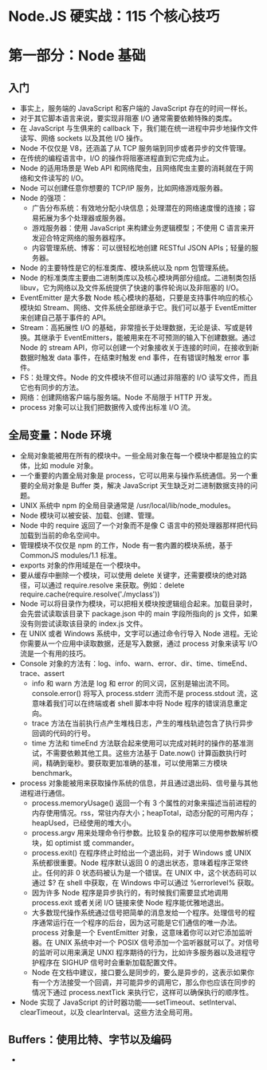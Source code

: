 # Node.JS 硬实战：115 个核心技巧

# 第一部分：Node 基础

## 入门

* 事实上，服务端的 JavaScript 和客户端的 JavaScript 存在的时间一样长。
* 对于其它脚本语言来说，要实现非阻塞 I/O 通常需要依赖特殊的类库。
* 在 JavaScript 与生俱来的 callback 下，我们能在统一进程中异步地操作文件读写、网络 sockets 以及其他 I/O 操作。
* Node 不仅仅是 V8，还涵盖了从 TCP 服务端到同步或者异步的文件管理。
* 在传统的编程语言中，I/O 的操作将阻塞进程直到它完成为止。
* Node 的适用场景是 Web API 和网络爬虫，且网络爬虫主要的消耗就在于网络和文件读写的 I/O。
* Node 可以创建任意你想要的 TCP/IP 服务，比如网络游戏服务器。
* Node 的强项：
  * 广告分布系统：有效地分配小块信息；处理潜在的网络速度慢的连接；容易拓展为多个处理器或服务器。
  * 游戏服务器：使用 JavaScript 来构建业务逻辑模型；不使用 C 语言来开发迎合特定网络的服务器程序。
  * 内容管理系统、博客：可以很轻松地创建 RESTful JSON APIs；轻量的服务器。
* Node 的主要特性是它的标准类库、模块系统以及 npm 包管理系统。
* Node 的标准类库主要由二进制类库以及核心模块两部分组成。二进制类包括 libuv，它为网络以及文件系统提供了快速的事件轮询以及非阻塞的 I/O。
* EventEmitter 是大多数 Node 核心模块的基础，只要是支持事件响应的核心模块如 Stream、网络、文件系统全部继承于它。我们可以基于 EventEmitter 来创建自己基于事件的 API。
* Stream：高拓展性 I/O 的基础，非常擅长于处理数据，无论是读、写或是转换。其继承于 EventEmitters，能被用来在不可预测的输入下创建数据。通过 Node 的 stream API，你可以创建一个对象接收关于连接的时间，在接收到新数据时触发 data 事件，在结束时触发 end 事件，在有错误时触发 error 事件。
* FS：处理文件。Node 的文件模块不但可以通过非阻塞的 I/O 读写文件，而且它也有同步的方法。
* 网络：创建网络客户端与服务端。Node 不局限于 HTTP 开发。
* process 对象可以让我们把数据传入或传出标准 I/O 流。

## 全局变量：Node 环境

* 全局对象能被用在所有的模块中。一些全局对象在每一个模块中都是独立的实体，比如 module 对象。
* 一个重要的内置全局对象是 process，它可以用来与操作系统通信。另一个重要的全局对象是 Buffer 类，解决 JavaScript 天生缺乏对二进制数据支持的问题。
* UNIX 系统中 npm 的全局目录通常是 /usr/local/lib/node_modules。
* Node 模块可以被安装、加载、创建、管理。
* Node 中的 require 返回了一个对象而不是像 C 语言中的预处理器那样把代码加载到当前的命名空间中。
* 管理模块不仅仅是 npm 的工作，Node 有一套内置的模块系统，基于 CommonJS modules/1.1 标准。
* exports 对象的作用域是在一个模块中。
* 要从缓存中删除一个模块，可以使用 delete 关键字，还需要模块的绝对路径，可以通过 require.resolve 来获取。例如：delete require.cache(require.resolve('./myclass'))
* Node 可以将目录作为模块，可以把相关模块按逻辑组合起来。加载目录时，会先尝试读取该目录下 package.json 中的 main 字段所指向的 js 文件，如果没有则尝试读取该目录的 index.js 文件。
* 在 UNIX 或者 Windows 系统中，文字可以通过命令行导入 Node 进程。无论你需要从一个应用中读取数据，还是写入数据，通过 process 对象来读写 I/O 流是一个有用的技巧。
* Console 对象的方法有：log、info、warn、error、dir、time、timeEnd、trace、assert
  * info 和 warn 方法是 log 和 error 的同义词，区别是输出流不同。console.error() 将写入 process.stderr 流而不是 process.stdout 流，这意味着我们可以在终端或者 shell 脚本中将 Node 程序的错误消息重定向。
  * trace 方法在当前执行点产生堆栈日志，产生的堆栈轨迹包含了执行异步回调的代码的行号。
  * time 方法和 timeEnd 方法联合起来使用可以完成对耗时的操作的基准测试，不需要依赖其他工具。这些方法基于 Date.now() 计算函数执行时间，精确到毫秒。要获取更加准确的基准，可以使用第三方模块 benchmark。
* process 对象能被用来获取操作系统的信息，并且通过退出码、信号量与其他进程进行通信。
  * process.memoryUsage() 返回一个有 3 个属性的对象来描述当前进程的内存使用情况。rss，常驻内存大小；heapTotal，动态分配的可用内存；heapUsed，已经使用的堆大小。
  * process.argv 用来处理命令行参数。比较复杂的程序可以使用参数解析模块，如 optimist 或 commander。
  * process.exit() 在程序终止时给出一个退出码，对于 Windows 或 UNIX 系统都很重要。Node 程序默认返回 0 的退出状态，意味着程序正常终止。任何的非 0 状态码被认为是一个错误。在 UNIX 中，这个状态码可以通过 $? 在 shell 中获取，在 Windows 中可以通过 %errorlevel% 获取。
  * 因为许多 Node 程序是异步执行的，有时候我们需要显式地调用 process.exit 或者关闭 I/O 链接来使 Node 程序能优雅地退出。
  * 大多数现代操作系统通过信号把简单的消息发给一个程序。处理信号的程序通常运行在一个程序的后台，因为这可能是它们通信的唯一办法。process 对象是一个 EventEmitter 对象，这意味着你可以对它添加监听器。在 UNIX 系统中对一个 POSIX 信号添加一个监听器就可以了。对信号的监听可以用来满足 UNXI 程序期待的行为，比如许多服务器以及进程守护程序在 SIGHUP 信号时会重新加载配置文件。
  * Node 在文档中建议，接口要么是同步的，要么是异步的，这表示如果你有一个方法接受一个回调，并可能异步的调用它，那么你也应该在同步的情况下通过 process.nextTick 来执行它，这样可以确保执行的顺序性。
* Node 实现了 JavaScript 的计时器功能——setTimeout、setInterval、clearTimeout，以及 clearInterval。这些方法全局可用。

## Buffers：使用比特、字节以及编码

* ​

## 